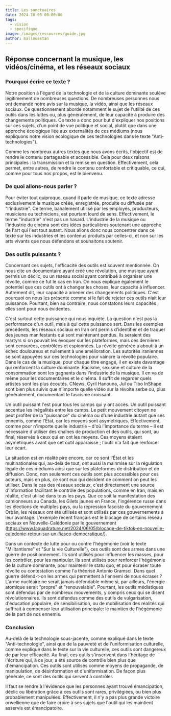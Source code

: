 ```yaml
---
title: Les sanctuaires
date: 2024-10-05 00:00:00
tags:
  - vision
  - specifique
image: /images/ressources/guide.jpg
author: mallouestan
---
```

## Réponse concernant la musique, les vidéos/cinéma, et les réseaux sociaux

### Pourquoi écrire ce texte ?

Notre position à l'égard de la technologie et de la culture dominante soulève légitimement de nombreuses questions. De nombreuses personnes nous ont demandé notre avis sur la musique, la vidéo, ainsi que les réseaux sociaux. Ce questionnement aborde notamment le sujet de l'utilité de ces outils dans les luttes ou, plus généralement, de leur capacité à produire des changements politiques. Ce texte a donc pour but d'expliquer nos positions sur ces sujets, d'un point de vue politique et social, plutôt que dans une approche écologique liée aux externalités de ces médiums (nous expliquons notre vision écologique de ces technologies dans le texte "Anti-technologies").

Comme les nombreux autres textes que nous avons écrits, l'objectif est de rendre le contenu partageable et accessible. Cela pour deux raisons principales : la transmission et la remise en question. Effectivement, cela permet, entre autres, de rendre le contenu confortable et critiquable, ce qui, comme pour tous nos propos, est le bienvenu.

### De quoi allons-nous parler ?

Pour éviter tout quiproquo, quand il parle de musique, ce texte adresse exclusivement la musique créée, enregistrée, produite ou diffusée par "l'industrie". Ce terme, banalement utilisé par les employés, producteurs, musiciens ou techniciens, est pourtant lourd de sens. Effectivement, le terme "industrie" n'est pas un hasard. L'industrie de la musique ou l'industrie du cinéma sont des idées particulières soutenant une approche de l'art qui l'est tout autant. Nous allons donc nous concentrer dans ce texte sur les industries et les contenus produits par celles-ci, et non sur les arts vivants que nous défendons et souhaitons soutenir.

### Des outils puissants ?

Concernant ces sujets, l'efficacité des outils est souvent mentionnée. On nous cite un documentaire ayant créé une révolution, une musique ayant permis un déclic, ou un réseau social ayant contribué à organiser une révolte, comme ce fut le cas en Iran. On nous explique également le potentiel que ces outils ont à changer les choses, leur capacité à influencer. Autrement dit, leur capacité à amener des changements politiques. C'est pourquoi on nous les présente comme si le fait de rejeter ces outils niait leur puissance. Pourtant, bien au contraire, nous constatons leurs capacités ; elles sont pour nous évidentes.

C'est surtout cette puissance qui nous inquiète. La question n'est pas la performance d'un outil, mais à qui cette puissance sert. Dans les exemples précédents, les réseaux sociaux en Iran ont permis d'identifier et de traquer des jeunes manifestants qui sont maintenant pendus. Ils seraient des martyrs si on pouvait les évoquer sur les plateformes, mais ces dernières sont censurées, contrôlées et espionnées. La révolte générée a abouti à un échec douloureux et nullement à une amélioration. Les autorités iraniennes se sont appuyées sur ces technologies pour vaincre la révolte populaire. Dans le cas de la musique, pour chaque titre engagé, il en existe davantage qui renforcent la culture dominante. Racisme, sexisme et culture de la consommation sont les gagnants dans l'industrie de la musique. Il en va de même pour les documentaires et le cinéma. Il suffit de regarder quels artistes sont les plus écoutés. CNews, Cyril Hanouna, Jul ou Tibo InShape sont bien plus suivis que n'importe quelle vidéo sur la révolte serbe ou, plus généralement, documentant le fascisme croissant.

Un outil puissant l'est pour tous les camps qui y ont accès. Un outil puissant accentue les inégalités entre les camps. Le petit mouvement citoyen ne peut profiter de la "puissance" du cinéma ou d'une industrie autant que ses ennemis, comme l'État, car les moyens sont asymétriques. Effectivement, comme pour n'importe quelle industrie – d'où l'importance du terme – il est nécessaire d'utiliser des chaînes de production et des outils, qui sont, au final, réservés à ceux qui en ont les moyens. Ces moyens étaient asymétriques avant que cet outil apparaisse ; l'outil n'a fait que renforcer leur écart.

La situation est en réalité pire encore, car ce sont l'État et les multinationales qui, au-delà de tout, ont aussi la mainmise sur la régulation légale de ces médiums ainsi que sur les plateformes de distribution et de diffusion. Donc, non seulement ces outils sont plus accessibles pour ces acteurs, mais en plus, ce sont eux qui décident de comment on peut les utiliser. Dans le cas des réseaux sociaux, c'est directement une source d'information facilitant le contrôle des populations, comme en Iran, mais en réalité, c'est utilisé dans tous les pays. Que ce soit la manifestation des camionneurs au Canada, les Gilets jaunes en France, l'ingérence russe dans les élections de multiples pays, ou la répression fasciste du gouvernement Orbán, les réseaux ont été utilisés et sont utilisés par ces gouvernements à leur avantage. L'exemple récent français est le blocage de certains réseau sociaux en Nouvelle-Calédonie par le gouvernement (https://www.laquadrature.net/2024/06/05/blocage-de-tiktok-en-nouvelle-caledonie-retour-sur-un-fiasco-democratique/).

Dans un contexte de lutte pour ou contre l'hégémonie (voir le texte "Militantisme" et "Sur la vie Culturelle"), ces outils sont des armes dans une guerre de positionnement. Ils sont utilisés pour influencer les masses, pour les contrôler, pour les manipuler. Ils sont utilisés pour renforcer l'hégémonie de la culture dominante, pour maintenir le statu quo, et pour écraser toute révolte ou contestation comme l'a théorisé Antonio Gramsci. Dans quel guerre défend-t-on les armes qui permettent à l'ennemi de nous écraser ? L'arme nucléaire ne serait jamais défendable même si, par ailleurs, l'énergie atomique serait "propre" et "renouvelable". Pourtant, les outils médiatiques sont défendus par de nombreux mouvements, y compris ceux qui se disent révolutionnaires. Ils sont défendus comme des outils de vulgarisation, d'éducation populaire, de sensibilisation, ou de mobilisation des réalités qui suffirait à compenser leur utilisation principale: le maintien de l'hégémonie de la part de nos ennemis.

### Conclusion

Au-delà de la technologie sous-jacente, comme expliqué dans le texte "Anti-technologie", ainsi que de la pauvreté et de l'uniformisation culturelle, comme expliqué dans le texte sur la vie culturelle, ces outils sont dangereux de par leur efficacité. Au final, ces outils s'inscrivent dans l'héritage de l'écriture qui, à ce jour, a été source de contrôle bien plus que d'émancipation. Ces outils sont utilisés comme moyens de propagande, de manipulation, de désinformation et d'uniformisation. De façon plus générale, ce sont des outils qui servent à contrôler.

Il faut se rendre à l'évidence que les personnes ayant trouvé émancipation, déclic ou libération grâce à ces outils sont rares, privilégiées, ou bien plus probablement manipulées. Effectivement, il n'y a pas plus grande victoire orwellienne que de faire croire à ses sujets que l'outil qui les maintient asservis est émancipatoire.
